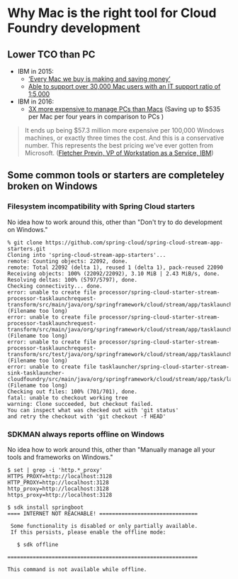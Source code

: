 # Why Mac is the right tool for Cloud Foundry development

## Lower TCO than PC

- IBM in 2015: 
  - [‘Every Mac we buy is making and saving money’][1]
  - [Able to support over 30,000 Mac users with an IT support ratio of 1:5,000][2]
- IBM in 2016: 
  - [3X more expensive to manage PCs than Macs][3] (Saving up to $535 per Mac per four years in comparison to PCs
)

> It ends up being $57.3 million more expensive per 100,000 Windows machines, or exactly three times the cost. And this is a conservative number. This represents the best pricing we've ever gotten from Microsoft. ([Fletcher Previn, VP of Workstation as a Service, IBM][4])

[1]: http://www.computerworld.com/article/2998315/apple-mac/every-mac-we-buy-is-making-and-saving-ibm-money-ibm.html
[2]: https://www.jamf.com/resources/mac-ibm-zero-to-30000-in-6-months-highlights/
[3]: http://www.computerworld.com/article/3131906/apple-mac/ibm-says-macs-are-even-cheaper-to-run-than-it-thought.html
[4]: http://www.businessinsider.com/an-ibm-it-guy-macs-are-300-cheaper-to-own-than-windows-2016-10

## Some common tools or starters are completeley broken on Windows

### Filesystem incompatibility with Spring Cloud starters

No idea how to work around this, other than "Don't try to do development on Windows." 

```shell-session
% git clone https://github.com/spring-cloud/spring-cloud-stream-app-starters.git
Cloning into 'spring-cloud-stream-app-starters'...
remote: Counting objects: 22092, done.
remote: Total 22092 (delta 1), reused 1 (delta 1), pack-reused 22090
Receiving objects: 100% (22092/22092), 3.10 MiB | 2.43 MiB/s, done.
Resolving deltas: 100% (5797/5797), done.
Checking connectivity... done.
error: unable to create file processor/spring-cloud-starter-stream-processor-tasklaunchrequest-transform/src/main/java/org/springframework/cloud/stream/app/tasklaunchrequest/transform/processor/TasklaunchrequestTransformProcessorConfiguration.java (Filename too long)
error: unable to create file processor/spring-cloud-starter-stream-processor-tasklaunchrequest-transform/src/main/java/org/springframework/cloud/stream/app/tasklaunchrequest/transform/processor/TasklaunchrequestTransformProcessorProperties.java (Filename too long)
error: unable to create file processor/spring-cloud-starter-stream-processor-tasklaunchrequest-transform/src/test/java/org/springframework/cloud/stream/app/tasklaunchrequest/transform/processor/TasklaunchrequestTransformProcessorIntegrationTests.java (Filename too long)
error: unable to create file tasklauncher/spring-cloud-starter-stream-sink-tasklauncher-cloudfoundry/src/main/java/org/springframework/cloud/stream/app/task/launcher/cloudfoundry/sink/TaskLauncherCloudfoundrySinkConfiguration.java (Filename too long)
Checking out files: 100% (701/701), done.
fatal: unable to checkout working tree
warning: Clone succeeded, but checkout failed.
You can inspect what was checked out with 'git status'
and retry the checkout with 'git checkout -f HEAD'
```

### SDKMAN always reports offline on Windows

No idea how to work around this, other than "Manually manage all your tools and frameworks on Windows." 

```shell-session
$ set | grep -i 'http.*_proxy'
HTTPS_PROXY=http://localhost:3128
HTTP_PROXY=http://localhost:3128
http_proxy=http://localhost:3128
https_proxy=http://localhost:3128

$ sdk install springboot
==== INTERNET NOT REACHABLE! ===============================

 Some functionality is disabled or only partially available.
 If this persists, please enable the offline mode:

   $ sdk offline

============================================================

This command is not available while offline.
```
